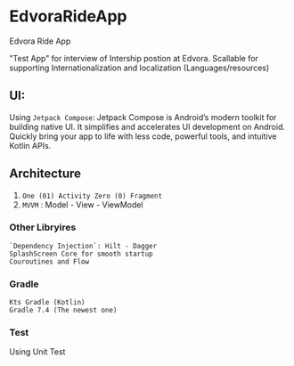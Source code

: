 # EdvoraRideApp
Edvora Ride App

"Test App" for interview of Intership postion at Edvora.
Scallable for supporting Internationalization and localization (Languages/resources)

## UI:

Using `Jetpack Compose`: Jetpack Compose is Android’s modern toolkit for building native UI.
It simplifies and accelerates UI development on Android. Quickly bring your app to life with less code, powerful tools, and intuitive Kotlin APIs.


## Architecture

1. `One (01) Activity Zero (0) Fragment`
2. `MVVM` : Model - View - ViewModel

### Other Libryires
```
`Dependency Injection`: Hilt - Dagger
SplashScreen Core for smooth startup
Couroutines and Flow
```

### Gradle
```
Kts Gradle (Kotlin)
Gradle 7.4 (The newest one)
```

### Test
Using Unit Test
